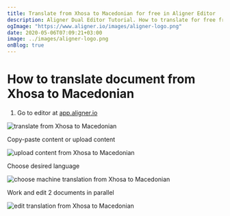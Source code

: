 ```yaml
---
title: Translate from Xhosa to Macedonian for free in Aligner Editor
description: Aligner Dual Editor Tutorial. How to translate for free from Xhosa to Macedonian. Aligner is multilingual document management platform. 
ogImage: "https://www.aligner.io/images/aligner-logo.png"
date: 2020-05-06T07:09:21+03:00
image: ../images/aligner-logo.png
onBlog: true
---
```


# How to translate document from Xhosa to Macedonian

1. Go to editor at [app.aligner.io](https://app.aligner.io "Aligner App web page")

![translate from Xhosa to Macedonian](../aligner-blank-editor.png "translate from Xhosa to Macedonian")

Copy-paste content or upload content

![upload content from Xhosa to Macedonian](../aligner-uploaded-document.png "upload content from Xhosa to Macedonian")

Choose desired language

![choose machine translation from Xhosa to Macedonian](../aligner-language-dropdown.png "choose machine translation from Xhosa to Macedonian")

Work and edit 2 documents in parallel

![edit translation from Xhosa to Macedonian](../aligner-double-sitded-editor.png "edit translation from Xhosa to Macedonian")

